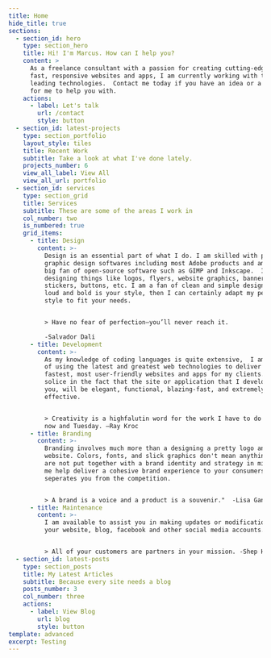 ```yaml
---
title: Home
hide_title: true
sections:
  - section_id: hero
    type: section_hero
    title: Hi! I'm Marcus. How can I help you?
    content: >
      As a freelance consultant with a passion for creating cutting-edge, ultra
      fast, responsive websites and apps, I am currently working with today's
      leading technologies.  Contact me today if you have an idea or a project
      for me to help you with.
    actions:
      - label: Let's talk
        url: /contact
        style: button
  - section_id: latest-projects
    type: section_portfolio
    layout_style: tiles
    title: Recent Work
    subtitle: Take a look at what I've done lately.
    projects_number: 6
    view_all_label: View All
    view_all_url: portfolio
  - section_id: services
    type: section_grid
    title: Services
    subtitle: These are some of the areas I work in
    col_number: two
    is_numbered: true
    grid_items:
      - title: Design
        content: >-
          Design is an essential part of what I do. I am skilled with popular
          graphic design softwares including most Adobe products and am also a
          big fan of open-source software such as GIMP and Inkscape.  I enjoy
          designing things like logos, flyers, website graphics, banners, menus,
          stickers, buttons, etc. I am a fan of clean and simple designs, but if
          loud and bold is your style, then I can certainly adapt my personal
          style to fit your needs.   


          > Have no fear of perfection—you’ll never reach it.

          -Salvador Dali
      - title: Development
        content: >-
          As my knowledge of coding languages is quite extensive,  I am capable
          of using the latest and greatest web technologies to deliver the
          fastest, most user-friendly websites and apps for my clients.  Take
          solice in the fact that the site or application that I develop for
          you, will be elegant, functional, blazing-fast, and extremely
          effective.   


          > Creativity is a highfalutin word for the work I have to do between
          now and Tuesday. –Ray Kroc
      - title: Branding
        content: >-
          Branding involves much more than a designing a pretty logo and a fancy
          website. Colors, fonts, and slick graphics don't mean anything if they
          are not put together with a brand identity and strategy in mind.  Let
          me help deliver a cohesive brand experience to your consumers that
          seperates you from the competition.  


          > A brand is a voice and a product is a souvenir."  -Lisa Gansky
      - title: Maintenance
        content: >-
          I am available to assist you in making updates or modifications to
          your website, blog, facebook and other social media accounts.


          > All of your customers are partners in your mission. -Shep Hyken
  - section_id: latest-posts
    type: section_posts
    title: My Latest Articles
    subtitle: Because every site needs a blog
    posts_number: 3
    col_number: three
    actions:
      - label: View Blog
        url: blog
        style: button
template: advanced
excerpt: Testing
---
```

